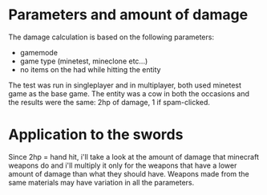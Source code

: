 # Parameters and amount of damage

The damage calculation is based on the following parameters:
- gamemode
- game type (minetest, mineclone etc...)
- no items on the had while hitting the entity

The test was run in singleplayer and in multiplayer, both used minetest game as the base game.
The entity was a cow in both the occasions and the results were the same: 2hp of damage, 1 if spam-clicked.

# Application to the swords

Since 2hp = hand hit, i'll take a look at the amount of damage that minecraft weapons do and i'll multiply it only for the weapons that have a lower amount of damage than what they should have.
Weapons made from the same materials may have variation in all the parameters.
